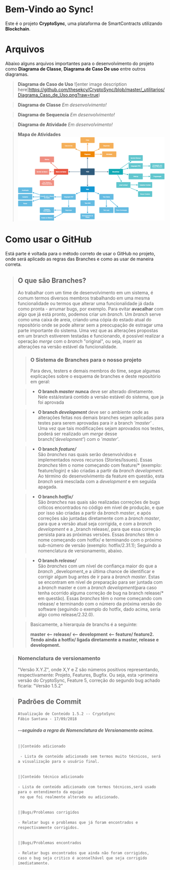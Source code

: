 # Bem-Vindo ao Sync!

Este é o projeto **CryptoSync**, uma plataforma de SmartContracts utilizando **Blockchain**.


# Arquivos

Abaixo alguns arquivos importantes para o desenvolvimento do projeto como **Diagrama de Classe**, **Diagrama de Caso De uso** entre outros diagramas.



> **Diagrama de Caso de Uso**
![enter image description here]https://github.com/thesekcy/CryptoSync/blob/master/_utilitarios/Diagrama_Caso_de_Uso.png?raw=true)

> **Diagrama de Classe**
> *Em desenvolvimento!*

> **Diagrama de Sequencia**
> *Em desenvolvimento!*

> **Diagrama de Atividade**
> *Em desenvolvimento!*

> **Mapa de Atividades**
> ![enter image description here](https://github.com/thesekcy/CryptoSync/blob/master/_utilitarios/Mapa%20De%20Atividades.png?raw=true)

# Como usar o GitHub

Está parte é voltada para o método correto de usar o GitHub no projeto, onde será aplicado as regras das Branches e como as usar de maneira correta.

> ## O que são Branches?
> Ao trabalhar com um time de desenvolvimento em um sistema, é comum termos diversos membros trabalhando em uma mesma funcionalidade ou termos que alterar uma funcionalidade já dada como pronta - arrumar bugs, por exemplo. Para evitar **avacalhar** com algo que já está pronto, podemos criar um _branch_. Um _branch_ serve como uma caixa de areia, criando uma cópia do estado atual do repositório onde se pode alterar sem a preocupação de estragar uma parte importante do sistema. Uma vez que as alterações propostas em um branch estiverem testadas e funcionando, é possível realizar a operação _merge_ com o _branch_ "original", ou seja, inserir as alterações na versão estável da funcionalidade.
> 
> >### O Sistema de Branches para o nosso projeto
> > Para devs, testers e demais membros do time, segue algumas explicações sobre o esquema de branches e deste repositório em geral:
> >
> 
> >-   **O branch  _master_** 
>  **nunca**  deve ser alterado diretamente. Nele está/estará contido a versão estável do sistema, que ja foi aprovada
> 
> >-   **O branch  _development_** 
> deve ser o ambiente onde as alterações feitas nos demais branches sejam aplicadas para testes para serem aprovadas para ir a branch _'master'_ .
> Uma vez que tais modificações sejam aprovados nos testes, poderá ser realizado um  _merge_  desse branch(_'development'_) com o _'master'_.
> 
> > -   **O branch  _feature/_**  
> São _branches_ nas quais serão desenvolvidos e implementados novos recursos (Stories/Issues). Essas _branches_ têm o nome começando com feature/* (exemplo: feature/login) e são criadas a partir da _branch_ _development_. Ao término do desenvolvimento da feature em questão, esta _branch_ será mesclada com a _development_ e em seguida apagada.
> 
> > -   **O branch  _hotfix/_**  
> São _branches_ nas quais são realizadas correções de bugs críticos encontrados no código em nível de produção, e que por isso são criadas a partir da _branch master_, e após correções são juntadas diretamente com a _branch master_, para que a versão atual seja corrigida, e com a _branch_ _development_ e a _branch release/, para que essa correção persista para as próximas versões. Essas _branches_ têm o nome começando com hotfix/ e terminando com o próximo sub-número de versão (exemplo: hotfix/2.31.1); Seguindo a nomenclatura de versionamento, abaixo.
> 
> > -   **O branch  _release/_**  
> São _branches_ com um nível de confiança maior do que a _branch_ _development_e a última chance de identificar e corrigir algum bug antes de ir para a _branch master_. Estas se encontram em nível de preparação para ser juntada com a _branch_ master e com a _branch_ _development_(para caso tenha ocorrido alguma correção de bug na branch release/* em questão). Essas _branches_ têm o nome começando com release/ e terminando com o número da próxima versão do software (seguindo o exemplo do hotfix, dado acima, seria algo como release/2.32.0).
> 
>> Basicamente, a hierarquia de branchs é a seguinte:
>> 
>> **master <-- release/ <-- development <-- feature/ feature2.
Tendo ainda a hotfix/ ligada diretamente a master, release e development.**      			


>### **Nomenclatura de versionamento**
>
>"Versão X.Y.Z", onde X,Y e Z são números positivos representando, respectivamente: Projeto, Features, Bugfix. Ou seja, esta >primeira versão do CryptoSync, Feature 5, correção do segundo bug achado ficaria: "Versão 1.5.2"
> 

> ## Padrões de Commit
> 
>     Atualização de Conteúdo 1.5.2 -- CryptoSync
>     Fábio Santana - 17/09/2018  
> 
> ###### **--seguindo a regra de Nomenclatura de Versionamento acima.**
> 
>  
> 
>     ||Conteúdo adicionado
>              
>      - Lista de conteúdo adicionado sem termos muito técnicos, será a visualização para o usuário final.
> 
> 
>     ||Conteúdo técnico adicionado
>     
>     - Lista de conteúdo adicionado com termos técnicos,será usado para o entendimento da equipe
>      no que foi realmente alterado ou adicionado.
> 
> 
>     ||Bugs/Problemas corrigidos
>     
>     - Relatar bugs e problemas que já foram encontrados e respectivamente corrigidos.
>     
>     
>     ||Bugs/Problemas encontrados
>     	
>     - Relatar bugs encontrados que ainda não foram corrigidos,
>     caso o bug seja critico é aconselhável que seja corrigido imediatamente.
